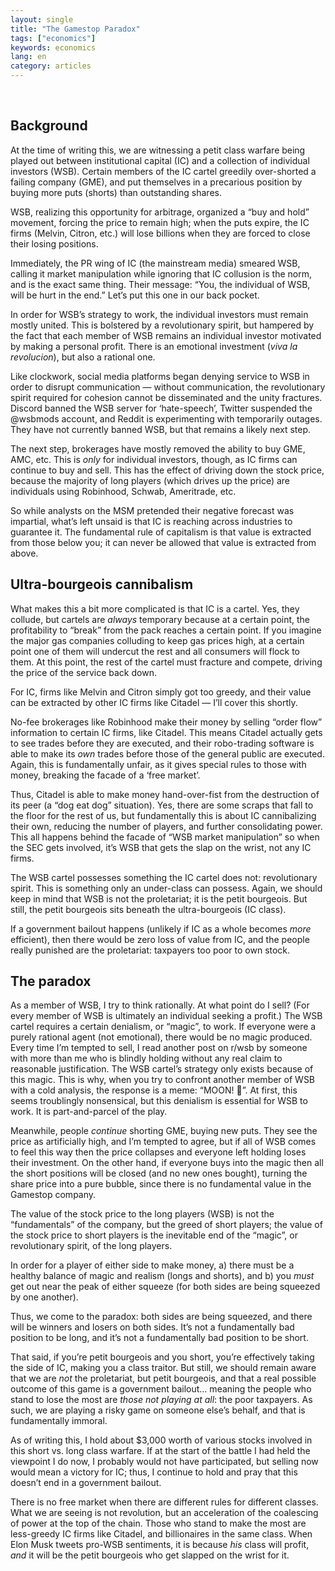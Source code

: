 ```yaml
---
layout: single
title: "The Gamestop Paradox"
tags: ["economics"]
keywords: economics
lang: en
category: articles
---
```

&nbsp;

## Background

At the time of writing this, we are witnessing a petit class warfare being played out between institutional capital (IC) and a collection of individual investors (WSB). Certain members of the IC cartel greedily over-shorted a failing company (GME), and put themselves in a precarious position by buying more puts (shorts) than outstanding shares.

WSB, realizing this opportunity for arbitrage, organized a “buy and hold” movement, forcing the price to remain high; when the puts expire, the IC firms (Melvin, Citron, etc.) will lose billions when they are forced to close their losing positions.

Immediately, the PR wing of IC (the mainstream media) smeared WSB, calling it market manipulation while ignoring that IC collusion is the norm, and is the exact same thing. Their message: “You, the individual of WSB, will be hurt in the end.” Let’s put this one in our back pocket.

In order for WSB’s strategy to work, the individual investors must remain mostly united. This is bolstered by a revolutionary spirit, but hampered by the fact that each member of WSB remains an individual investor motivated by making a personal profit. There is an emotional investment (<i>viva la revolucion</i>), but also a rational one.

Like clockwork, social media platforms began denying service to WSB in order to disrupt communication — without communication, the revolutionary spirit required for cohesion cannot be disseminated and the unity fractures. Discord banned the WSB server for ‘hate-speech’, Twitter suspended the @wsbmods account, and Reddit is experimenting with temporarily outages. They have not currently banned WSB, but that remains a likely next step.

The next step, brokerages have mostly removed the ability to buy GME, AMC, etc. This is <i>only</i> for individual investors, though, as IC firms can continue to buy and sell. This has the effect of driving down the stock price, because the majority of long players (which drives up the price) are individuals using Robinhood, Schwab, Ameritrade, etc.

So while analysts on the MSM pretended their negative forecast was impartial, what’s left unsaid is that IC is reaching across industries to guarantee it. The fundamental rule of capitalism is that value is extracted from those below you; it can never be allowed that value is extracted from above.

## Ultra-bourgeois cannibalism

What makes this a bit more complicated is that IC is a cartel. Yes, they collude, but cartels are <i>always</i> temporary because at a certain point, the profitability to “break” from the pack reaches a certain point. If you imagine the major gas companies colluding to keep gas prices high, at a certain point one of them will undercut the rest and all consumers will flock to them. At this point, the rest of the cartel must fracture and compete, driving the price of the service back down.

For IC, firms like Melvin and Citron simply got too greedy, and their value can be extracted by other IC firms like Citadel — I’ll cover this shortly.

No-fee brokerages like Robinhood make their money by selling “order flow” information to certain IC firms, like Citadel. This means Citadel actually gets to see trades before they are executed, and their robo-trading software is able to make its <i>own</i> trades before those of the general public are executed. Again, this is fundamentally unfair, as it gives special rules to those with money, breaking the facade of a ‘free market’.

Thus, Citadel is able to make money hand-over-fist from the destruction of its peer (a “dog eat dog” situation). Yes, there are some scraps that fall to the floor for the rest of us, but fundamentally this is about IC cannibalizing their own, reducing the number of players, and further consolidating power. This all happens behind the facade of “WSB market manipulation” so when the SEC gets involved, it’s WSB that gets the slap on the wrist, not any IC firms.

The WSB cartel possesses something the IC cartel does not: revolutionary spirit. This is something only an under-class can possess. Again, we should keep in mind that WSB is not the proletariat; it is the petit bourgeois. But still, the petit bourgeois sits beneath the ultra-bourgeois (IC class).

If a government bailout happens (unlikely if IC as a whole becomes <i>more</i> efficient), then there would be zero loss of value from IC, and the people really punished are the proletariat: taxpayers too poor to own stock.

## The paradox

As a member of WSB, I try to think rationally. At what point do I sell? (For every member of WSB is ultimately an individual seeking a profit.) The WSB cartel requires a certain denialism, or “magic”, to work. If everyone were a purely rational agent (not emotional), there would be no magic produced. Every time I’m tempted to sell, I read another post on r/wsb by someone with more than me who is blindly holding without any real claim to reasonable justification. The WSB cartel’s strategy only exists because of this magic. This is why, when you try to confront another member of WSB with a cold analysis, the response is a meme: “MOON! 🚀”. At first, this seems troublingly nonsensical, but this denialism is essential for WSB to work. It is part-and-parcel of the play.

Meanwhile, people <i>continue</i> shorting GME, buying new puts. They see the price as artificially high, and I’m tempted to agree, but if all of WSB comes to feel this way then the price collapses and everyone left holding loses their investment. On the other hand, if everyone buys into the magic then all the short positions will be closed (and no new ones bought), turning the share price into a pure bubble, since there is no fundamental value in the Gamestop company.

The value of the stock price to the long players (WSB) is not the “fundamentals” of the company, but the greed of short players; the value of the stock price to short players is the inevitable end of the “magic”, or revolutionary spirit, of the long players.

In order for a player of either side to make money, a) there must be a healthy balance of magic and realism (longs and shorts), and b) you <i>must</i> get out near the peak of either squeeze (for both sides are being squeezed by one another).

Thus, we come to the paradox: both sides are being squeezed, and there will be winners and losers on both sides. It’s not a fundamentally bad position to be long, and it’s not a fundamentally bad position to be short.

That said, if you’re petit bourgeois and you short, you’re effectively taking the side of IC, making you a class traitor. But still, we should remain aware that we are <i>not</i> the proletariat, but petit bourgeois, and that a real possible outcome of this game is a government bailout… meaning the people who stand to lose the most are <i>those not playing at all</i>: the poor taxpayers. As such, we are playing a risky game on someone else’s behalf, and that is fundamentally immoral.

As of writing this, I hold about $3,000 worth of various stocks involved in this short vs. long class warfare. If at the start of the battle I had held the viewpoint I do now, I probably would not have participated, but selling now would mean a victory for IC; thus, I continue to hold and pray that this doesn’t end in a government bailout.

There is no free market when there are different rules for different classes. What we are seeing is not revolution, but an acceleration of the coalescing of power at the top of the chain. Those who stand to make the most are less-greedy IC firms like Citadel, and billionaires in the same class. When Elon Musk tweets pro-WSB sentiments, it is because <i>his</i> class will profit, <i>and</i> it will be the petit bourgeois who get slapped on the wrist for it.